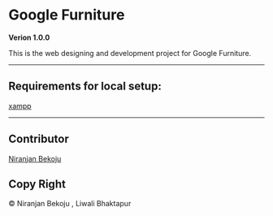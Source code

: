 # Google Furniture 
**Verion 1.0.0**

This is the web designing and development project for Google Furniture.

---
## Requirements for local setup:

[xampp](https://www.apachefriends.org/download.html)

---
## Contributor
[Niranjan Bekoju]('bekojuniranjan@gmail.com')

## Copy Right 
© Niranjan Bekoju , Liwali Bhaktapur


